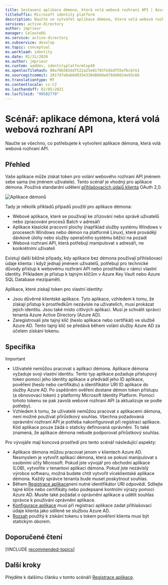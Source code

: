 ```yaml
---
title: Sestavení aplikace démona, která volá webová rozhraní API | Azure
titleSuffix: Microsoft identity platform
description: Naučte se vytvářet aplikace démona, která volá webová rozhraní API.
services: active-directory
author: jmprieur
manager: CelesteDG
ms.service: active-directory
ms.subservice: develop
ms.topic: conceptual
ms.workload: identity
ms.date: 01/31/2020
ms.author: jmprieur
ms.custom: aaddev, identityplatformtop40
ms.openlocfilehash: 00a70b585ddf522a25e81703fe5bdf55efbcb7e1
ms.sourcegitcommit: 2817d7e0ab8d9354338d860de878dd6024e93c66
ms.translationtype: MT
ms.contentlocale: cs-CZ
ms.lasthandoff: 02/05/2021
ms.locfileid: "99582770"
---
```

# <a name="scenario-daemon-application-that-calls-web-apis"></a>Scénář: aplikace démona, která volá webová rozhraní API

Naučte se všechno, co potřebujete k vytvoření aplikace démona, která volá webová rozhraní API.

## <a name="overview"></a>Přehled

Vaše aplikace může získat token pro volání webového rozhraní API jménem sebe sama (ne jménem uživatele). Tento scénář je vhodný pro aplikace démona. Používá standardní udělení [přihlašovacích údajů klienta](v2-oauth2-client-creds-grant-flow.md) OAuth 2,0.

![Aplikace démonů](./media/scenario-daemon-app/daemon-app.svg)

Tady je několik příkladů případů použití pro aplikace démona:

- Webové aplikace, které se používají ke zřizování nebo správě uživatelů nebo zpracování procesů Batch v adresáři
- Aplikace klasické pracovní plochy (například služby systému Windows v procesech Windows nebo démon na platformě Linux), které provádějí dávkové úlohy nebo služby operačního systému běžící na pozadí
- Webová rozhraní API, která potřebují manipulovat s adresáři, ne konkrétními uživateli

Existují další běžné případy, kdy aplikace bez démona používají přihlašovací údaje klienta: i když jednají jménem uživatelů, potřebují pro technické důvody přístup k webovému rozhraní API nebo prostředku v rámci vlastní identity. Příkladem je přístup k tajným klíčům v Azure Key Vault nebo Azure SQL Database mezipaměti.

Aplikace, které získají token pro vlastní identity:

- Jsou důvěrné klientské aplikace. Tyto aplikace, vzhledem k tomu, že získají přístup k prostředkům nezávisle na uživatelích, musí prokázat jejich identitu. Jsou také místo citlivých aplikací. Musí je schválit správci tenanta Azure Active Directory (Azure AD).
- Zaregistrovali jste tajný klíč (heslo aplikace nebo certifikát) ve službě Azure AD. Tento tajný klíč se předává během volání služby Azure AD za účelem získání tokenu.

## <a name="specifics"></a>Specifika

> [!IMPORTANT]
>
> - Uživatelé nemůžou pracovat s aplikací démona. Aplikace démona vyžaduje svoji vlastní identitu. Tento typ aplikace požaduje přístupový token pomocí jeho identity aplikace a předvádí jeho ID aplikace, pověření (heslo nebo certifikátu) a identifikátor URI ID aplikace do služby Azure AD. Po úspěšném ověření dostane démon token přístupu (a obnovovací token) z platformy Microsoft Identity Platform. Pomocí tohoto tokenu se pak zavolá webové rozhraní API (a aktualizuje se podle potřeby).
> - Vzhledem k tomu, že uživatelé nemůžou pracovat s aplikacemi démona, není možné používat přírůstkový souhlas. Všechna požadovaná oprávnění rozhraní API je potřeba nakonfigurovat při registraci aplikace. Kód aplikace pouze žádá o staticky definovaná oprávnění. To také znamená, že aplikace démona nebude podporovat přírůstkový souhlas.

Pro vývojáře mají koncová prostředí pro tento scénář následující aspekty:

- Aplikace démona můžou pracovat jenom v klientech Azure AD. Nesmyslem je vytvořit aplikaci démona, která se pokusí manipulovat s osobními účty Microsoft. Pokud jste vývojář pro obchodní aplikace (LOB), vytvoříte v tenantovi aplikaci démona. Pokud jste nezávislý výrobce softwaru, možná budete chtít vytvořit víceklientské aplikace démona. Každý správce tenanta bude muset poskytnout souhlas.
- Během [Registrace aplikace](./scenario-daemon-app-registration.md)není nutné identifikátor URI odpovědi. Sdílejte tajné klíče nebo certifikáty nebo podepsané kontrolní výrazy pomocí Azure AD. Musíte také požádat o oprávnění aplikace a udělit souhlas správce k používání oprávnění aplikace.
- [Konfigurace aplikace](./scenario-daemon-app-configuration.md) musí při registraci aplikace zadat přihlašovací údaje klienta jako sdílené se službou Azure AD.
- [Rozsah](scenario-daemon-acquire-token.md#scopes-to-request) použitý k získání tokenu s tokem pověření klienta musí být statickým oborem.

## <a name="recommended-reading"></a>Doporučené čtení

[!INCLUDE [recommended-topics](../../../includes/active-directory-develop-scenarios-prerequisites.md)]

## <a name="next-steps"></a>Další kroky

Přejděte k dalšímu článku v tomto scénáři [Registrace aplikace](./scenario-daemon-app-registration.md).
